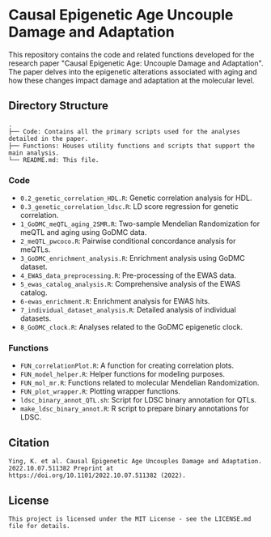 # Causal Epigenetic Age Uncouple Damage and Adaptation

This repository contains the code and related functions developed for the research paper "Causal Epigenetic Age: Uncouple Damage and Adaptation".
The paper delves into the epigenetic alterations associated with aging and how these changes impact damage and adaptation at the molecular level.

## Directory Structure

```plaintext
.
├── Code: Contains all the primary scripts used for the analyses detailed in the paper.
├── Functions: Houses utility functions and scripts that support the main analysis.
└── README.md: This file.
```

### Code

- `0.2_genetic_correlation_HDL.R`: Genetic correlation analysis for HDL.
- `0.3_genetic_correlation_ldsc.R`: LD score regression for genetic correlation.
- `1_GoDMC_meQTL_aging_2SMR.R`: Two-sample Mendelian Randomization for meQTL and aging using GoDMC data.
- `2_meQTL_pwcoco.R`: Pairwise conditional concordance analysis for meQTLs.
- `3_GoDMC_enrichment_analysis.R`: Enrichment analysis using GoDMC dataset.
- `4_EWAS_data_preprocessing.R`: Pre-processing of the EWAS data.
- `5_ewas_catalog_analysis.R`: Comprehensive analysis of the EWAS catalog.
- `6-ewas_enrichment.R`: Enrichment analysis for EWAS hits.
- `7_individual_dataset_analysis.R`: Detailed analysis of individual datasets.
- `8_GoDMC_clock.R`: Analyses related to the GoDMC epigenetic clock.

### Functions

- `FUN_correlationPlot.R`: A function for creating correlation plots.
- `FUN_model_helper.R`: Helper functions for modeling purposes.
- `FUN_mol_mr.R`: Functions related to molecular Mendelian Randomization.
- `FUN_plot_wrapper.R`: Plotting wrapper functions.
- `ldsc_binary_annot_QTL.sh`: Script for LDSC binary annotation for QTLs.
- `make_ldsc_binary_annot.R`: R script to prepare binary annotations for LDSC.

## Citation

```plaintext
Ying, K. et al. Causal Epigenetic Age Uncouples Damage and Adaptation. 2022.10.07.511382 Preprint at https://doi.org/10.1101/2022.10.07.511382 (2022).

```

## License

```plaintext
This project is licensed under the MIT License - see the LICENSE.md file for details.
```
